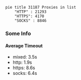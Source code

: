 
```mermaid
pie title 31187 Proxies in list
    "HTTP" : 21293
    "HTTPS": 4170
    "SOCKS" : 8846
```

### Some Info
#### Average Timeout

- mixed: 3.5s
- http: 1.9s
- https: 8.6s
- socks: 6.4s
